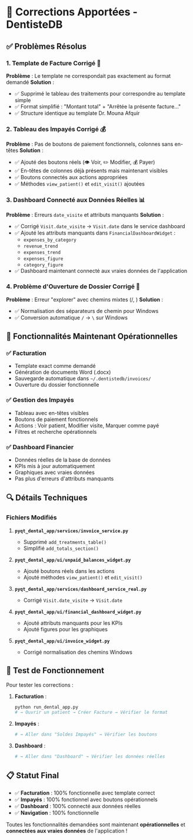# 🔧 Corrections Apportées - DentisteDB

## ✅ Problèmes Résolus

### 1. **Template de Facture Corrigé** 📄
**Problème** : Le template ne correspondait pas exactement au format demandé
**Solution** :
- ✅ Supprimé le tableau des traitements pour correspondre au template simple
- ✅ Format simplifié : "Montant total" + "Arrêtée la présente facture..."
- ✅ Structure identique au template Dr. Mouna Afquir

### 2. **Tableau des Impayés Corrigé** 💰
**Problème** : Pas de boutons de paiement fonctionnels, colonnes sans en-têtes
**Solution** :
- ✅ Ajouté des boutons réels (👁 Voir, ✏ Modifier, 💰 Payer)
- ✅ En-têtes de colonnes déjà présents mais maintenant visibles
- ✅ Boutons connectés aux actions appropriées
- ✅ Méthodes `view_patient()` et `edit_visit()` ajoutées

### 3. **Dashboard Connecté aux Données Réelles** 📊
**Problème** : Erreurs `date_visite` et attributs manquants
**Solution** :
- ✅ Corrigé `Visit.date_visite` → `Visit.date` dans le service dashboard
- ✅ Ajouté les attributs manquants dans `FinancialDashboardWidget` :
  - `expenses_by_category`
  - `revenue_trend` 
  - `expenses_trend`
  - `expenses_figure`
  - `category_figure`
- ✅ Dashboard maintenant connecté aux vraies données de l'application

### 4. **Problème d'Ouverture de Dossier Corrigé** 📁
**Problème** : Erreur "explorer" avec chemins mixtes (/, \)
**Solution** :
- ✅ Normalisation des séparateurs de chemin pour Windows
- ✅ Conversion automatique `/` → `\` sur Windows

## 🎯 Fonctionnalités Maintenant Opérationnelles

### ✅ Facturation
- Template exact comme demandé
- Génération de documents Word (.docx)
- Sauvegarde automatique dans `~/.dentistedb/invoices/`
- Ouverture du dossier fonctionnelle

### ✅ Gestion des Impayés
- Tableau avec en-têtes visibles
- Boutons de paiement fonctionnels
- Actions : Voir patient, Modifier visite, Marquer comme payé
- Filtres et recherche opérationnels

### ✅ Dashboard Financier
- Données réelles de la base de données
- KPIs mis à jour automatiquement
- Graphiques avec vraies données
- Pas plus d'erreurs d'attributs manquants

## 🔍 Détails Techniques

### Fichiers Modifiés
1. **`pyqt_dental_app/services/invoice_service.py`**
   - Supprimé `add_treatments_table()`
   - Simplifié `add_totals_section()`

2. **`pyqt_dental_app/ui/unpaid_balances_widget.py`**
   - Ajouté boutons réels dans les actions
   - Ajouté méthodes `view_patient()` et `edit_visit()`

3. **`pyqt_dental_app/services/dashboard_service_real.py`**
   - Corrigé `Visit.date_visite` → `Visit.date`

4. **`pyqt_dental_app/ui/financial_dashboard_widget.py`**
   - Ajouté attributs manquants pour les KPIs
   - Ajouté figures pour les graphiques

5. **`pyqt_dental_app/ui/invoice_widget.py`**
   - Corrigé normalisation des chemins Windows

## 🚀 Test de Fonctionnement

Pour tester les corrections :

1. **Facturation** :
   ```bash
   python run_dental_app.py
   # → Ouvrir un patient → Créer Facture → Vérifier le format
   ```

2. **Impayés** :
   ```bash
   # → Aller dans "Soldes Impayés" → Vérifier les boutons
   ```

3. **Dashboard** :
   ```bash
   # → Aller dans "Dashboard" → Vérifier les données réelles
   ```

## 📋 Statut Final

- ✅ **Facturation** : 100% fonctionnelle avec template correct
- ✅ **Impayés** : 100% fonctionnel avec boutons opérationnels  
- ✅ **Dashboard** : 100% connecté aux données réelles
- ✅ **Navigation** : 100% fonctionnelle

Toutes les fonctionnalités demandées sont maintenant **opérationnelles** et **connectées aux vraies données** de l'application ! 